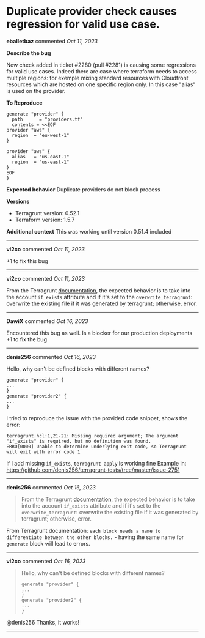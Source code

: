 # Duplicate provider check causes regression for valid use case.

**eballetbaz** commented *Oct 11, 2023*

**Describe the bug**

New check added in ticket #2280 (pull #2281) is causing some regressions for valid use cases.
Indeed there are case where terraform needs to access multiple regions: for exemple mixing standard resources with Cloudfront resources which are hosted on one specific region only.
In this case "alias" is used on the provider.

**To Reproduce**

```hcl
generate "provider" {
  path      = "providers.tf"
  contents = <<EOF
provider "aws" {
  region  = "eu-west-1"
}

provider "aws" {
  alias   = "us-east-1"
  region  = "us-east-1"
}
EOF
}
```

**Expected behavior**
Duplicate providers do not block process


**Versions**
- Terragrunt version: 0.52.1
- Terraform version: 1.5.7


**Additional context**
This was working until version 0.51.4 included
<br />
***


**vi2co** commented *Oct 11, 2023*

+1 to fix this bug
***

**vi2co** commented *Oct 11, 2023*

From the Terragrunt [documentation](https://terragrunt.gruntwork.io/docs/reference/config-blocks-and-attributes/#generate), the expected behavior is to take into the account `if_exists` attribute and if it's set to the `overwrite_terragrunt`: overwrite the existing file if it was generated by terragrunt; otherwise, error. 
***

**DawiX** commented *Oct 16, 2023*

Encountered this bug as well. Is a blocker for our production deployments +1 to fix the bug
***

**denis256** commented *Oct 16, 2023*

Hello,
why can't be defined blocks with different names?
```
generate "provider" {
...
}
generate "provider2" {
...
}
``` 

I tried to reproduce the issue with the provided code snippet, shows the error:
```
terragrunt.hcl:1,21-21: Missing required argument; The argument "if_exists" is required, but no definition was found. 
ERRO[0000] Unable to determine underlying exit code, so Terragrunt will exit with error code 1
```

If I add missing `if_exists`, `terragrunt apply` is working fine
Example in: https://github.com/denis256/terragrunt-tests/tree/master/issue-2751

***

**denis256** commented *Oct 16, 2023*

> From the Terragrunt [documentation](https://terragrunt.gruntwork.io/docs/reference/config-blocks-and-attributes/#generate), the expected behavior is to take into the account `if_exists` attribute and if it's set to the `overwrite_terragrunt`: overwrite the existing file if it was generated by terragrunt; otherwise, error.

From Terragrunt documentation: `each block needs a name to differentiate between the other blocks.` - having the same name for `generate` block will lead to errors.

***

**vi2co** commented *Oct 16, 2023*

> Hello, why can't be defined blocks with different names?
> 
> ```
> generate "provider" {
> ...
> }
> generate "provider2" {
> ...
> }
> ```

@denis256 
Thanks, it works!
***

